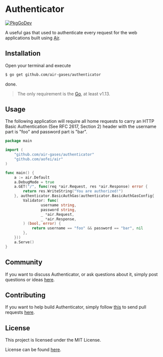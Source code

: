 # Authenticator

[![PkgGoDev](https://pkg.go.dev/badge/github.com/air-gases/authenticator)](https://pkg.go.dev/github.com/air-gases/authenticator)

A useful gas that used to authenticate every request for the web applications
built using [Air](https://github.com/aofei/air).

## Installation

Open your terminal and execute

```bash
$ go get github.com/air-gases/authenticator
```

done.

> The only requirement is the [Go](https://golang.org), at least v1.13.

## Usage

The following application will require all home requests to carry an HTTP Basic
Authentication (See RFC 2617, Section 2) header with the username part is "foo"
and password part is "bar".

```go
package main

import (
	"github.com/air-gases/authenticator"
	"github.com/aofei/air"
)

func main() {
	a := air.Default
	a.DebugMode = true
	a.GET("/", func(req *air.Request, res *air.Response) error {
		return res.WriteString("You are authorized!")
	}, authenticator.BasicAuthGas(authenticator.BasicAuthGasConfig{
		Validator: func(
				username string,
				password string,
				_ *air.Request,
				_ *air.Response,
		) (bool, error) {
			return username == "foo" && password == "bar", nil
		},
	}))
	a.Serve()
}
```

## Community

If you want to discuss Authenticator, or ask questions about it, simply post
questions or ideas [here](https://github.com/air-gases/authenticator/issues).

## Contributing

If you want to help build Authenticator, simply follow
[this](https://github.com/air-gases/authenticator/wiki/Contributing) to send
pull requests [here](https://github.com/air-gases/authenticator/pulls).

## License

This project is licensed under the MIT License.

License can be found [here](LICENSE).
